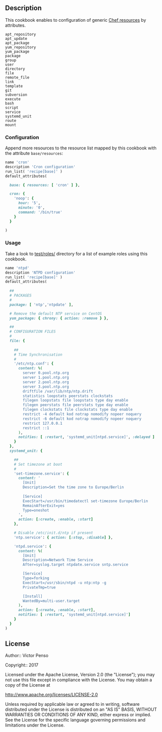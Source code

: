 ## Description

This cookbook enables to configuration of generic [Chef resources](https://docs.chef.io/resources.html) by attributes.

```
apt_repository
apt_update
apt_package
yum_repository
yum_package
package
group
user
directory
file
remote_file
link
template
git
subversion
execute
bash
script
service
systemd_unit
route
mount
```

### Configuration

Append more resources to the resource list mapped by this cookbook with the attribute `base/resources`:

```ruby
name 'cron'
description 'Cron configuration'
run_list( 'recipe[base]' )
default_attributes(

  base: { resources: [ 'cron' ] },

  cron: {
    'noop': {
      hour: '5',
      minute: '0',
      command: '/bin/true'
    }
  }

)
```

### Usage

Take a look to [test/roles/](test/roles) directory for a list of example roles using this cookbook.

```ruby
name 'ntpd'
description 'NTPD configuration'
run_list( 'recipe[base]' )
default_attributes(
 
  ##
  # PACKAGES
  # 
  package: [ 'ntp','ntpdate' ],

  # Remove the default NTP service on CentOS
  yum_package: { chrony: { action: :remove } },

  ##
  # CONFIGURATION FILES
  #
  file: {
   
    ##
    # Time Synchronisation 
    #
    '/etc/ntp.conf': {
      content: %(
        server 0.pool.ntp.org
        server 1.pool.ntp.org
        server 2.pool.ntp.org
        server 3.pool.ntp.org
        driftfile /var/lib/ntp/ntp.drift
        statistics loopstats peerstats clockstats
        filegen loopstats file loopstats type day enable
        filegen peerstats file peerstats type day enable
        filegen clockstats file clockstats type day enable
        restrict -4 default kod notrap nomodify nopeer noquery
        restrict -6 default kod notrap nomodify nopeer noquery
        restrict 127.0.0.1
        restrict ::1
      ),
      notifies: [ :restart, 'systemd_unit[ntpd.service]', :delayed ]
    }
  },
  systemd_unit: {

    ##
    # Set timezone at boot 
    #
    'set-timezone.service': {
      content: '
        [Unit]
        Description=Set the time zone to Europe/Berlin
        
        [Service]
        ExecStart=/usr/bin/timedatectl set-timezone Europe/Berlin
        RemainAfterExit=yes
        Type=oneshot
      ',
      action: [:create, :enable, :start]
    },

    # Disable /etc/init.d/ntp if present
    'ntp.service': { action: [:stop, :disable] },

    'ntpd.service': { 
      content: %(
        [Unit]
        Description=Network Time Service
        After=syslog.target ntpdate.service sntp.service

        [Service]
        Type=forking
        ExecStart=/usr/sbin/ntpd -u ntp:ntp -g
        PrivateTmp=true

        [Install]
        WantedBy=multi-user.target
      ),
      action: [:create, :enable, :start],
      notifies: [ :restart, 'systemd_unit[ntpd.service]']
    }
  }
)

```

## License

Author:: Victor Penso

Copyright:: 2017

Licensed under the Apache License, Version 2.0 (the "License"); you may not use this file except in compliance with the License. You may obtain a copy of the License at

http://www.apache.org/licenses/LICENSE-2.0

Unless required by applicable law or agreed to in writing, software distributed under the License is distributed on an "AS IS" BASIS, WITHOUT WARRANTIES OR CONDITIONS OF ANY KIND, either express or implied. See the License for the specific language governing permissions and limitations under the License.
